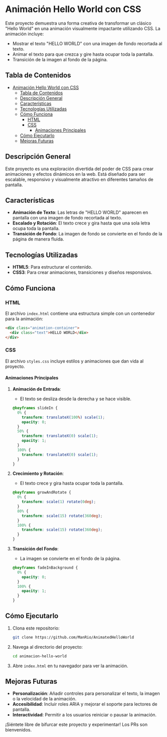 # Animación Hello World con CSS

Este proyecto demuestra una forma creativa de transformar un clásico "Hello World" en una animación visualmente impactante utilizando CSS. La animación incluye:

- Mostrar el texto "HELLO WORLD" con una imagen de fondo recortada al texto.
- Animar el texto para que crezca y gire hasta ocupar toda la pantalla.
- Transición de la imagen al fondo de la página.

## Tabla de Contenidos

- [Animación Hello World con CSS](#animación-hello-world-con-css)
  - [Tabla de Contenidos](#tabla-de-contenidos)
  - [Descripción General](#descripción-general)
  - [Características](#características)
  - [Tecnologías Utilizadas](#tecnologías-utilizadas)
  - [Cómo Funciona](#cómo-funciona)
    - [HTML](#html)
    - [CSS](#css)
      - [Animaciones Principales](#animaciones-principales)
  - [Cómo Ejecutarlo](#cómo-ejecutarlo)
  - [Mejoras Futuras](#mejoras-futuras)

## Descripción General

Este proyecto es una exploración divertida del poder de CSS para crear animaciones y efectos dinámicos en la web. Está diseñado para ser escalable, responsivo y visualmente atractivo en diferentes tamaños de pantalla.

## Características

- **Animación de Texto**: Las letras de "HELLO WORLD" aparecen en pantalla con una imagen de fondo recortada al texto.
- **Escalado y Rotación**: El texto crece y gira hasta que una sola letra ocupa toda la pantalla.
- **Transición de Fondo**: La imagen de fondo se convierte en el fondo de la página de manera fluida.

## Tecnologías Utilizadas

- **HTML5**: Para estructurar el contenido.
- **CSS3**: Para crear animaciones, transiciones y diseños responsivos.

## Cómo Funciona

### HTML

El archivo `index.html` contiene una estructura simple con un contenedor para la animación:

```html
<div class="animation-container">
  <div class="text">HELLO WORLD</div>
</div>
```

### CSS

El archivo `styles.css` incluye estilos y animaciones que dan vida al proyecto.

#### Animaciones Principales

1. **Animación de Entrada**:

   - El texto se desliza desde la derecha y se hace visible.

   ```css
   @keyframes slideIn {
     0% {
       transform: translateX(100%) scale(1);
       opacity: 0;
     }
     50% {
       transform: translateX(0) scale(1);
       opacity: 1;
     }
     100% {
       transform: translateX(0) scale(1);
     }
   }
   ```

2. **Crecimiento y Rotación**:

   - El texto crece y gira hasta ocupar toda la pantalla.

   ```css
   @keyframes growAndRotate {
     0% {
       transform: scale(1) rotate(0deg);
     }
     80% {
       transform: scale(15) rotate(360deg);
     }
     100% {
       transform: scale(15) rotate(360deg);
     }
   }
   ```

3. **Transición del Fondo**:

   - La imagen se convierte en el fondo de la página.

   ```css
   @keyframes fadeInBackground {
     0% {
       opacity: 0;
     }
     100% {
       opacity: 1;
     }
   }
   ```

## Cómo Ejecutarlo

1. Clona este repositorio:

   ```bash
   git clone https://github.com/ManRio/AnimatedHelloWorld
   ```

2. Navega al directorio del proyecto:

   ```bash
   cd animacion-hello-world
   ```

3. Abre `index.html` en tu navegador para ver la animación.

## Mejoras Futuras

- **Personalización**: Añadir controles para personalizar el texto, la imagen o la velocidad de la animación.
- **Accesibilidad**: Incluir roles ARIA y mejorar el soporte para lectores de pantalla.
- **Interactividad**: Permitir a los usuarios reiniciar o pausar la animación.

¡Siéntete libre de bifurcar este proyecto y experimentar! Los PRs son bienvenidos.
